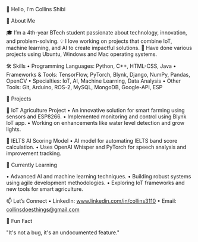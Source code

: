 👋 Hello, I’m Collins Shibi

🚀 About Me

🎓 I’m a 4th-year BTech student passionate about technology, innovation, and problem-solving.
💡 I love working on projects that combine IoT, machine learning, and AI to create impactful solutions.
📌 Have done various projects using Ubuntu, Windows and Mac operating systems.

🛠️ Skills
	•	Programming Languages:  Python, C++, HTML-CSS, Java
	•	Frameworks & Tools:  TensorFlow, PyTorch, Blynk, Django, NumPy, Pandas, OpenCV
	•	Specialties: IoT, AI, Machine Learning, Data Analysis
	•	Other Tools:  Git, Arduino, ROS-2, MySQL, MongoDB, Google-API, ESP

🌟 Projects

🔗 IoT Agriculture Project
	•	An innovative solution for smart farming using sensors and ESP8266.
	•	Implemented monitoring and control using Blynk IoT app.
	•	Working on enhancements like water level detection and grow lights.

🔗 IELTS AI Scoring Model
	•	AI model for automating IELTS band score calculation.
	•	Uses OpenAI Whisper and PyTorch for speech analysis and improvement tracking.


🌱 Currently Learning

  •	Advanced AI and machine learning techniques.
	•	Building robust systems using agile development methodologies.
	•	Exploring IoT frameworks and new tools for smart agriculture.

📫 Let’s Connect
	•	LinkedIn: www.linkedin.com/in/collins3110
	•	Email: collinsdoesthings@gmail.com

🔖 Fun Fact

"It's not a bug, it's an undocumented feature." 

